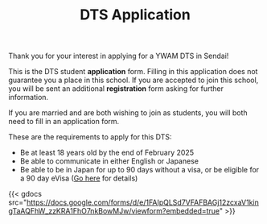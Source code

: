 ﻿---
title: DTS Application
draft: false
share: false
commentable: false
editable: false

# Optional header image (relative to `static/media/` folder).
header:
  caption: ""
  image: ""
---

Thank you for your interest in applying for a YWAM DTS in Sendai!

This is the DTS student **application** form. Filling in this application does not guarantee you a place in this school. If you are accepted to join this school, you will be sent an additional **registration** form asking for further information.

If you are married and are both wishing to join as students, you will both need to fill in an application form.

These are the requirements to apply for this DTS:

- Be at least 18 years old by the end of February 2025
- Be able to communicate in either English or Japanese
- Be able to be in Japan for up to 90 days without a visa, or be eligible for a 90 day eVisa ([Go here](https://docs.ywamsendai.org/docs/dts/faq/#do-i-need-a-visa-to-attend) for details)

{{< gdocs src="https://docs.google.com/forms/d/e/1FAIpQLSd7VFAFBAGj12zcxaV1kingTaAQFhW_zzKRA1FhO7nkBowMJw/viewform?embedded=true" >}}
